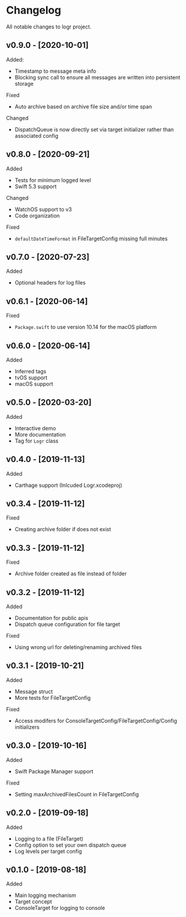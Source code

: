 # Changelog

All notable changes to logr project.

## v0.9.0 - [2020-10-01]

Added:
* Timestamp to message meta info
* Blocking sync call to ensure all messages are written into persistent storage

Fixed
* Auto archive based on archive file size and/or time span

Changed
* DispatchQueue is now directly set via target initializer rather than associated config


## v0.8.0 - [2020-09-21]

Added
* Tests for minimum logged level
* Swift 5.3 support

Changed
* WatchOS support to v3
* Code organization

Fixed
* `defaultDateTimeFormat` in FileTargetConfig missing full minutes

## v0.7.0 - [2020-07-23]

Added
* Optional headers for log files

## v0.6.1 - [2020-06-14]

Fixed
* `Package.swift` to use version 10.14 for the macOS platform 

## v0.6.0 - [2020-06-14]

Added
* Inferred tags
* tvOS support
* macOS support

## v0.5.0 - [2020-03-20]

Added
* Interactive demo
* More documentation
* Tag for `Logr` class

## v0.4.0 - [2019-11-13]

Added
* Carthage support (Inlcuded Logr.xcodeproj)

## v0.3.4 - [2019-11-12]

Fixed
* Creating archive folder if does not exist

## v0.3.3 - [2019-11-12]

Fixed
* Archive folder created as file instead of folder

## v0.3.2 - [2019-11-12]

Added
* Documentation for public apis
* Dispatch queue configuration for file target

Fixed
* Using wrong url for deleting/renaming archived files

## v0.3.1 - [2019-10-21]

Added
* Message struct
* More tests for FileTargetConfig

Fixed
* Access modifers for ConsoleTargetConfig/FileTargetConfig/Config initializers

## v0.3.0 - [2019-10-16]

Added
* Swift Package Manager support

Fixed
* Setting maxArchivedFilesCount in FileTargetConfig 

## v0.2.0 - [2019-09-18]

Added
* Logging to a file (FileTarget)
* Config option to set your own dispatch queue
* Log levels per target config

## v0.1.0 - [2019-08-18]

Added
* Main logging mechanism
* Target concept
* ConsoleTarget for logging to console
